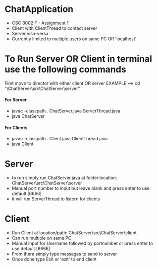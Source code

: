 # ChatApplication

* CSC 3002 F - Assignment 1
* Client with ClientThread to contact server
* Server visa-versa
* Currently limited to multiple users on same PC OR 'localhost'






# To Run Server OR Client in terminal use the following commands 
First move to director with either client OR server EXAMPLE ==> cd "\ChatServer\src\ChatServer\server"
#### For Server
*  javac -classpath . ChatServer.java ServerThread.java
*  java ChatServer
#### For Clients
* javac -classpath . Client.java ClientThread.java
* java Client





# Server 
* to run simply run ChatServer.java at folder location: ChatServer\src\ChatServer\server
* Manual port number to input but leave blank and press enter to use default [6666]  
* it will run ServerThread to listern for clients 





# Client 
* Run Client at location/path: ChatServer\src\ChatServer\client
* Can run multiple on same PC
* Manual input for Username followed by portnumber or press enter to use default [6666]
* From there simply type messages to send to server 
* Once done type Exit or 'exit' to end client

